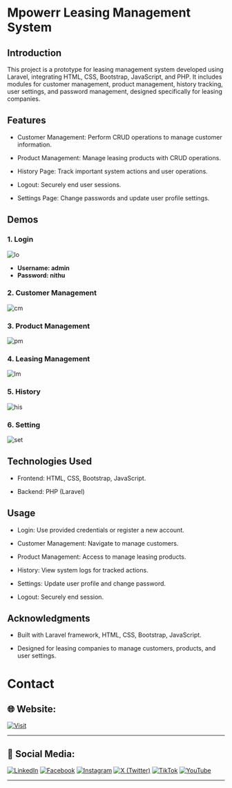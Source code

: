 # Mpowerr Leasing Management System

## Introduction

This project is a prototype for leasing management system developed using Laravel, integrating HTML, CSS, Bootstrap, JavaScript, and PHP. It includes modules for customer management, product management, history tracking, user settings, and password management, designed specifically for leasing companies.

## Features

- Customer Management: Perform CRUD operations to manage customer information.
  
- Product Management: Manage leasing products with CRUD operations.
  
- History Page: Track important system actions and user operations.
  
- Logout: Securely end user sessions.
  
- Settings Page: Change passwords and update user profile settings.

## Demos

  ### 1. Login

![lo](https://github.com/mpowerrenterprise/mpowerr-leasing-management-system/assets/106969157/9f729b97-361a-4b24-abe0-f48cf6ec7ca3)

- **Username: admin**
- **Password: nithu**

### 2. Customer Management

![cm](https://github.com/mpowerrenterprise/mpowerr-leasing-management-system/assets/106969157/1d30e382-0488-4473-99ba-581e776ba14c)

### 3. Product Management

![pm](https://github.com/mpowerrenterprise/mpowerr-leasing-management-system/assets/106969157/0a2cfe46-de8a-4307-b1fe-9fdff50c1237)

### 4. Leasing Management

![lm](https://github.com/mpowerrenterprise/mpowerr-leasing-management-system/assets/106969157/f2ec396a-942a-46d1-8541-46fc018c7a02)

### 5. History

![his](https://github.com/mpowerrenterprise/mpowerr-leasing-management-system/assets/106969157/333cfd61-e1db-436d-a963-3ff166374575)

### 6. Setting

![set](https://github.com/mpowerrenterprise/mpowerr-leasing-management-system/assets/106969157/413b0c29-ff7b-402c-a5cb-017bcac03fb4)


## Technologies Used

 - Frontend: HTML, CSS, Bootstrap, JavaScript.
   
 - Backend: PHP (Laravel)

## Usage

 - Login: Use provided credentials or register a new account.
   
 - Customer Management: Navigate to manage customers.
   
 - Product Management: Access to manage leasing products.
   
 - History: View system logs for tracked actions.
   
 - Settings: Update user profile and change password.
   
 - Logout: Securely end session.


## Acknowledgments

 - Built with Laravel framework, HTML, CSS, Bootstrap, JavaScript.
   
 - Designed for leasing companies to manage customers, products, and user settings.


# Contact

## 🌐 Website:
[![Visit](https://img.shields.io/badge/Visit%3A%20www.mpowerr.com-%23007ACC?style=flat&logo=google-chrome&logoColor=white&labelWidth=200)](https://www.mpowerr.com)

---

## 📱 Social Media:

[![LinkedIn](https://img.shields.io/badge/LinkedIn-%230077B5?style=for-the-badge&logo=linkedin&logoColor=white)](https://www.linkedin.com/company/mpowerr-info)
[![Facebook](https://img.shields.io/badge/Facebook-%231877F2?style=for-the-badge&logo=facebook&logoColor=white)](https://www.facebook.com/mpowerr.info)
[![Instagram](https://img.shields.io/badge/Instagram-%23E4405F?style=for-the-badge&logo=instagram&logoColor=white)](https://www.instagram.com/mpowerr.info)
[![X (Twitter)](https://img.shields.io/badge/X-%231DA1F2?style=for-the-badge&logo=x&logoColor=white)](https://x.com/MpowerrInfo)
[![TikTok](https://img.shields.io/badge/TikTok-%23000000?style=for-the-badge&logo=tiktok&logoColor=white)](https://www.tiktok.com/@mpowerr.info)
[![YouTube](https://img.shields.io/badge/YouTube-%23FF0000?style=for-the-badge&logo=youtube&logoColor=white)](https://www.youtube.com/@mpowerrinfo)

---

